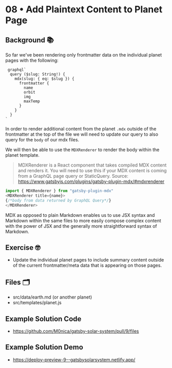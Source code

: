 # 08 • Add Plaintext Content to Planet Page

## Background 📚

So far we've been rendering only frontmatter data on the individual planet pages with the following:

```gql
 graphql`
  query ($slug: String!) {
    mdx(slug: { eq: $slug }) {
      frontmatter {
        name
        orbit
        img
        maxTemp
      }
    }
  }
`
```

In order to render additional content from the planet `.mdx`  outside of the frontmatter at the top of the file we will need to update our query to also query for the `body` of our mdx files.

We will then be able to use the `MDXRenderer`
to render the body within the planet template.

 > MDXRenderer is a React component that takes compiled MDX content and renders it. You will need to use this if your MDX content is coming from a GraphQL page query or StaticQuery. Source: https://www.gatsbyjs.com/plugins/gatsby-plugin-mdx/#mdxrenderer

 ```js
 import { MDXRenderer } from "gatsby-plugin-mdx"
 <MDXRenderer title={name}>
 {/*body from data returned by GraphQL Query*/}
 </MDXRenderer>
 ```

 MDX as opposed to plain Markdown enables us to use JSX syntax and Markdown within the same files to more easily compose complex content with the power of JSX and the generally more straightforward syntax of Markdown.

## Exercise 🤓
- Update the individual planet pages to include summary content outside of the current frontmatter/meta data that is appearing on those pages. 


## Files 🗂
- src/data/earth.md (or another planet)
- src/templates/planet.js



## Example Solution Code
- https://github.com/M0nica/gatsby-solar-system/pull/9/files

## Example Solution Demo
-  https://deploy-preview-9--gatsbysolarsystem.netlify.app/
